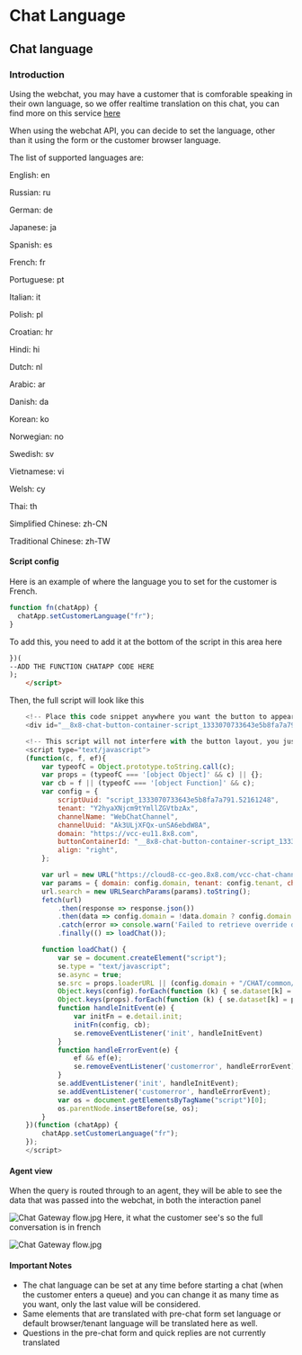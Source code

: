 # Chat Language

## Chat language

### Introduction

Using the webchat, you may have a customer that is comforable speaking in their own language, so we offer realtime translation on this chat, you can find more on this service [here](https://docs.8x8.com/8x8WebHelp/contact-center/agent-workspace/Content/aw/handle-multilingual-chats.htm)

When using the webchat API, you can decide to set the language, other than it using the form or the customer browser language.

The list of supported languages are:  

English: en  

Russian: ru  

German: de  

Japanese: ja  

Spanish: es  

French: fr  

Portuguese: pt  

Italian: it  

Polish: pl  

Croatian: hr  

Hindi: hi  

Dutch: nl  

Arabic: ar  

Danish: da  

Korean: ko  

Norwegian: no  

Swedish: sv  

Vietnamese: vi  

Welsh: cy  

Thai: th  

Simplified Chinese: zh-CN  

Traditional Chinese: zh-TW

#### Script config

Here is an example of where the language you to set for the customer is French.

```javascript
function fn(chatApp) {
  chatApp.setCustomerLanguage("fr"); 
}
```

To add this, you need to add it at the bottom of the script in this area here

```html
})(  
--ADD THE FUNCTION CHATAPP CODE HERE  
);  
    </script>
```

Then, the full script will look like this

```javascript
    <!-- Place this code snippet anywhere you want the button to appear in your page. If no button has been configured in the chat script, it will not show up nor take any space. -->
    <div id="__8x8-chat-button-container-script_1333070733643e5b8fa7a791.52161248"></div>

    <!-- This script will not interfere with the button layout, you just need to include it in the same page. It must also be within the <body> section of the page, preferably just before the ending tag. -->
    <script type="text/javascript">
    (function(c, f, ef){
        var typeofC = Object.prototype.toString.call(c);
        var props = (typeofC === '[object Object]' && c) || {};
        var cb = f || (typeofC === '[object Function]' && c);
        var config = {
            scriptUuid: "script_1333070733643e5b8fa7a791.52161248",
            tenant: "Y2hyaXNjcm9tYmllZGVtbzAx",
            channelName: "WebChatChannel",
            channelUuid: "Ak3ULjXFQx-unSA6ebdW8A",
            domain: "https://vcc-eu11.8x8.com",
            buttonContainerId: "__8x8-chat-button-container-script_1333070733643e5b8fa7a791.52161248",
            align: "right",
        };

        var url = new URL("https://cloud8-cc-geo.8x8.com/vcc-chat-channels/public/webchat/discovery");
        var params = { domain: config.domain, tenant: config.tenant, channelUuid: config.channelUuid };
        url.search = new URLSearchParams(params).toString();
        fetch(url)
            .then(response => response.json())
            .then(data => config.domain = !data.domain ? config.domain : data.domain)
            .catch(error => console.warn('Failed to retrieve override domain, will continue using ', config.domain, error))
            .finally(() => loadChat());

        function loadChat() {
            var se = document.createElement("script");
            se.type = "text/javascript";
            se.async = true;
            se.src = props.loaderURL || (config.domain + "/CHAT/common/js/chatv3.js");
            Object.keys(config).forEach(function (k) { se.dataset[k] = config[k] });
            Object.keys(props).forEach(function (k) { se.dataset[k] = props[k] });
            function handleInitEvent(e) {
                var initFn = e.detail.init;
                initFn(config, cb);
                se.removeEventListener('init', handleInitEvent)
            }
            function handleErrorEvent(e) {
                ef && ef(e);
                se.removeEventListener('customerror', handleErrorEvent);
            }
            se.addEventListener('init', handleInitEvent);
            se.addEventListener('customerror', handleErrorEvent);
            var os = document.getElementsByTagName("script")[0];
            os.parentNode.insertBefore(se, os);
        }
    })(function (chatApp) {
        chatApp.setCustomerLanguage("fr");
    });
    </script>

```

#### Agent view

When the query is routed through to an agent, they will be able to see the data that was passed into the webchat, in both the interaction panel

![](../images/4ecdf7d0b8c0a0c8bbed9d94570493ba0c5a125d6c6d013e887ca87e5629e64d-Agent.png "Chat Gateway flow.jpg")
Here, it what the customer see's so the full conversation is in french

![](../images/df3d03b1178d6797084eabe3944427d4ae8324ca6ee9016cf2ab398966fd2961-Customerchat.png "Chat Gateway flow.jpg")

#### Important Notes

* The chat language can be set at any time before starting a chat (when the customer enters a queue) and you can change it as many time as you want, only the last value will be considered.
* Same elements that are translated with pre-chat form set language or default browser/tenant language will be translated here as well.
* Questions in the pre-chat form and quick replies are not currently translated

